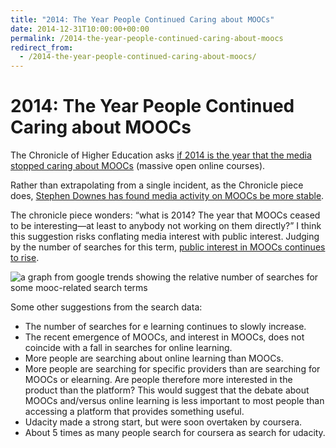 ```yaml
---
title: "2014: The Year People Continued Caring about MOOCs"
date: 2014-12-31T10:00:00+00:00
permalink: /2014-the-year-people-continued-caring-about-moocs
redirect_from:
  - /2014-the-year-people-continued-caring-about-moocs/
---
```


# 2014: The Year People Continued Caring about MOOCs

The Chronicle of Higher Education asks [if 2014 is the year that the media stopped caring about MOOCs](http://chronicle.com/blogs/wiredcampus/2014-the-year-the-media-stopped-caring-about-moocs/51737) (massive open online courses).

Rather than extrapolating from a single incident, as the Chronicle piece does, [Stephen Downes has found media activity on MOOCs be more stable](http://halfanhour.blogspot.ca/2014/04/measuring-mooc-media.html).

The chronicle piece wonders: “what is 2014? The year that MOOCs ceased to be interesting—at least to anybody not working on them directly?” I think this suggestion risks conflating media interest with public interest. Judging by the number of searches for this term, [public interest in MOOCs continues to rise](http://www.google.co.uk/trends/explore#q=mooc%2C%20udacity%2C%20coursera%2C%20elearning&cmpt=q).

![a graph from google trends showing the relative number of searches for some mooc-related search terms](2014%20The%20Year%20People%20Continued%20Caring%20about%20MOOCs%20%E2%80%93%20Martin%20Lugton_files/interest-in-mooc-search-terms-over-time.png)

Some other suggestions from the search data:

- The number of searches for e learning continues to slowly increase.
- The recent emergence of MOOCs, and interest in MOOCs, does not coincide with a fall in searches for online learning.
- More people are searching about online learning than MOOCs.
- More people are searching for specific providers than are searching for MOOCs or elearning. Are people therefore more interested in the product than the platform? This would suggest that the debate about MOOCs and/versus online learning is less important to most people than accessing a platform that provides something useful.
- Udacity made a strong start, but were soon overtaken by coursera.
- About 5 times as many people search for coursera as search for udacity.